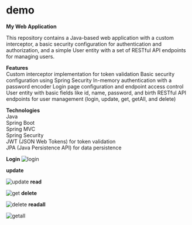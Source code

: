 # demo
**My Web Application**  

This repository contains a Java-based web application with a custom interceptor, a basic security configuration for authentication and authorization, and a simple User entity with a set of RESTful API endpoints for managing users.

**Features**  
Custom interceptor implementation for token validation
Basic security configuration using Spring Security
In-memory authentication with a password encoder
Login page configuration and endpoint access control
User entity with basic fields like id, name, password, and birth
RESTful API endpoints for user management (login, update, get, getAll, and delete)  

**Technologies**  
Java  
Spring Boot  
Spring MVC  
Spring Security  
JWT (JSON Web Tokens) for token validation  
JPA (Java Persistence API) for data persistence  

**Login**
![login](https://user-images.githubusercontent.com/127776981/234065511-470596d5-74a5-4ec8-9bd5-083d65476097.png)

**update**

![update](https://user-images.githubusercontent.com/127776981/234065617-55b0475d-c0b3-4b9e-aa05-18458b5b4f98.png)
**read**

![get](https://user-images.githubusercontent.com/127776981/234065661-ffa72ac3-72d0-4b6b-ab0d-75f13cc0caf6.png)
**delete**

![delete](https://user-images.githubusercontent.com/127776981/234065733-b517c7bf-ab66-4287-a71e-962d723ad5f0.png)
**readall**

![getall](https://user-images.githubusercontent.com/127776981/234066250-0e73b716-2988-43f8-a949-713ba4f562f3.png)
